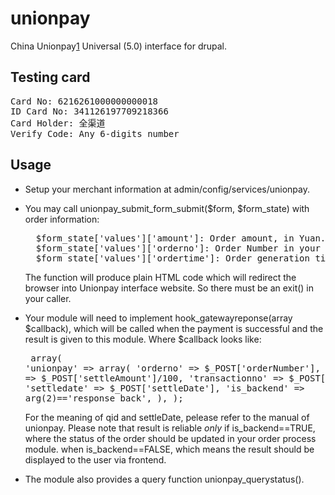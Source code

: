 unionpay
========

China Unionpay[1] Universal (5.0) interface for drupal.


Testing card
------------
<pre>Card No: 6216261000000000018
ID Card No: 341126197709218366
Card Holder: 全渠道
Verify Code: Any 6-digits number</pre>

Usage
-----
* Setup your merchant information at admin/config/services/unionpay.
* You may call unionpay_submit_form_submit($form, $form_state) with order information:
    <pre>
    $form_state['values']['amount']: Order amount, in Yuan.
    $form_state['values']['orderno']: Order Number in your order processing module.
    $form_state['values']['ordertime']: Order generation time.</pre>
    
  The function will produce plain HTML code which will redirect the browser into Unionpay interface website.
  So there must be an exit() in your caller.

* Your module will need to implement hook_gatewayreponse(array $callback), which will be called
  when the payment is successful and the result is given to this module. Where $callback looks like:<pre>
    array(
		'unionpay' => array(
			'orderno' => $_POST['orderNumber'],
			'amount' => $_POST['settleAmount']/100,
			'transactionno' => $_POST['qid'],
			'settledate' => $_POST['settleDate'],
			'is_backend' => arg(2)=='response_back',
		),
	);</pre>

  For the meaning of qid and settleDate, pelease refer to the manual of unionpay.
  Please note that result is reliable *only* if is_backend==TRUE, where the status of the order should be
  updated in your order process module. when is_backend==FALSE, which means the result should be displayed
  to the user via frontend.

* The module also provides a query function unionpay_querystatus().

[1]: https://online.unionpay.com
